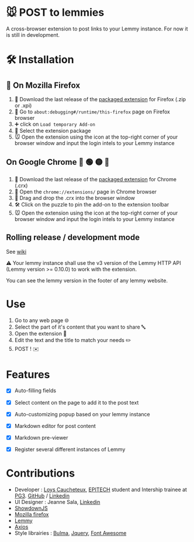 # :mouse: POST to lemmies
A cross-browser extension to post links to your Lemmy instance.
For now it is still in development.

# :hammer_and_wrench: Installation

## :fox_face: On Mozilla Firefox
1. :file_folder: Download the last release of the [packaged extension](https://github.com/NiceOpenSource/posttolemmy/releases/latest) for Firefox (.zip or .xpi)
2. :bug: Go to ``about:debugging#/runtime/this-firefox`` page on Firefox browser 
3. :heavy_plus_sign: click on ```Load temporary Add-on``` 
4. :open_file_folder: Select the extension package
5. :mouse: Open the extension using the icon at the top-right corner of your browser window and input the login intels to your Lemmy instance

## On Google Chrome :large_blue_circle: :green_circle: :yellow_circle: :red_circle:
1. :file_folder: Download the last release of the [packaged extension](https://github.com/NiceOpenSource/posttolemmy/releases/latest) for Chrome (.crx)
2. 🧩 Open the ``chrome://extensions/`` page in Chrome browser
3. :open_file_folder:  Drag and drop the .crx into the browser window
4. :hammer_and_wrench: Click on the puzzle to pin the add-on to the extension toolbar 
5. :mouse: Open the extension using the icon at the top-right corner of your browser window and input the login intels to your Lemmy instance

## Rolling release / development mode
See [wiki](https://github.com/NiceOpenSource/posttolemmy/wiki/Rolling-release-installation)

:warning: Your lemmy instance shall use the v3 version of the Lemmy HTTP API (Lemmy version >= 0.10.0) to work with the extension.

You can see the lemmy version in the footer of any lemmy website.

# Use
1. Go to any web page :globe_with_meridians:
2. Select the part of it's content that you want to share :abc:
3. Open the extension 🧩
4. Edit the text and the title to match your needs :pencil2:
5. POST ! :envelope:

# Features
- [x] Auto-filling fields
- [x] Select content on the page to add it to the post text
- [x] Auto-customizing popup based on your lemmy instance
- [x] Markdown editor for post content
- [x] Markdown pre-viewer
- [x] Register several different instances of Lemmy


# Contributions
* Developer : [Loys Caucheteux](https://cv.loys.me), [EPITECH](https://github.com/Epitech) student and Intership trainee at [PG3](https://github.com/pg3io). [GitHub](https://github.com/gummyWalrus) / [Linkedin](https://www.linkedin.com/in/loys-caucheteux-a99655205/)
* UI Designer : Jeanne Sala, [Linkedin](https://www.linkedin.com/in/jeanne-sala-846a55208/)
* [ShowdownJS](https://github.com/showdownjs/showdown)
* [Mozilla firefox](https://developer.mozilla.org/fr/firefox)
* [Lemmy](https://join-lemmy.org)
* [Axios](https://www.npmjs.com/package/axios)
* Style librairies : [Bulma](https://bulma.io/), [Jquery](https://jquery.com/), [Font Awesome](https://www.fontawesome.com)
